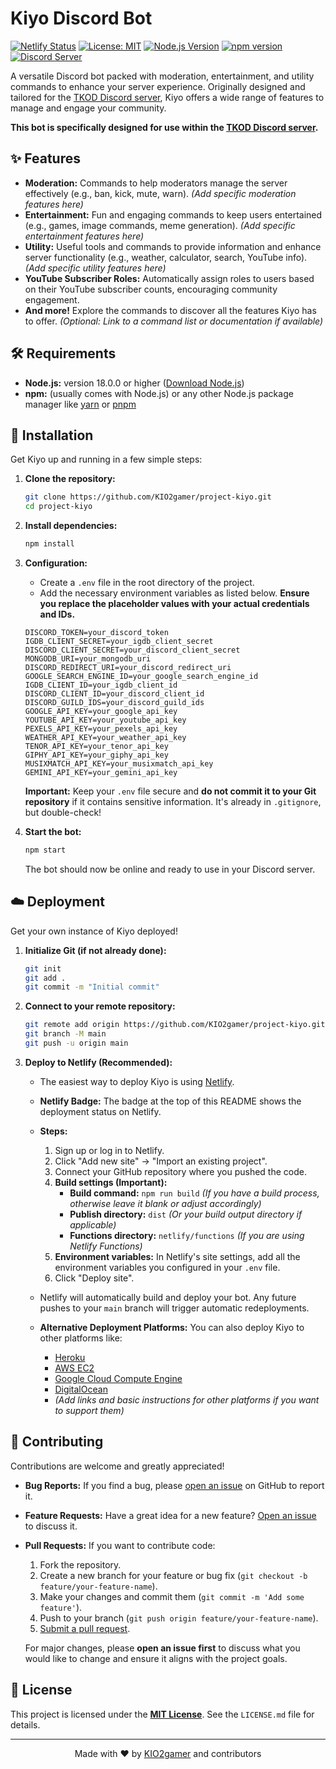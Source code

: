 # Kiyo Discord Bot

[![Netlify Status](https://api.netlify.com/api/v1/badges/a342cd56-0c9d-4650-8a27-3bbcf1889819/deploy-status)](https://app.netlify.com/sites/kiyo-verification/deploys)
[![License: MIT](https://img.shields.io/badge/License-MIT-yellow.svg)](https://github.com/KIO2gamer/project-kiyo/blob/main/LICENSE.md)
[![Node.js Version](https://img.shields.io/node/v/kiyo-discord-bot.svg)](https://nodejs.org/)
[![npm version](https://badge.fury.io/js/kiyo-discord-bot.svg)](https://www.npmjs.com/package/kiyo-discord-bot) <!-- Replace with your actual npm package name if published -->
[![Discord Server](https://discord.com/api/guilds/YOUR_DISCORD_GUILD_ID/widget.png?style=shield)](https://discord.gg/YOUR_DISCORD_INVITE_CODE) <!-- Replace with your Discord server details -->

<!-- Optional Badges - Uncomment if applicable -->
<!-- [![GitHub Actions Status](https://github.com/KIO2gamer/project-kiyo/actions/workflows/build.yml/badge.svg)](https://github.com/KIO2gamer/project-kiyo/actions/workflows/build.yml) -->
<!-- [![Code Coverage](YOUR_CODE_COVERAGE_BADGE_URL)]() --> <!-- Add your code coverage badge URL if you have testing -->
<!-- [![Dependencies Status](https://dependency-badge.herokuapp.com/repos/KIO2gamer/project-kiyo/badge.svg)]() --> <!-- Or use a service like 'snyk' or 'renovate' for dependency badges -->
<!-- [![devDependencies Status](https://dependency-badge.herokuapp.com/repos/KIO2gamer/project-kiyo/dev-badge.svg)]() --> <!-- Or use a service like 'snyk' or 'renovate' for dev dependency badges -->
<!-- [![Prettier](https://img.shields.io/badge/code_style-prettier-ff69b4.svg?style=flat-square)](https://prettier.io) -->
<!-- [![eslint](https://img.shields.io/badge/eslint-8.x-brightgreen.svg)](https://eslint.org/) -->

A versatile Discord bot packed with moderation, entertainment, and utility commands to enhance your server experience. Originally designed and tailored for the [TKOD Discord server](https://discord.gg/y3GvzeZVJ3), Kiyo offers a wide range of features to manage and engage your community.

**This bot is specifically designed for use within the [TKOD Discord server](https://discord.gg/y3GvzeZVJ3).**

## ✨ Features

- **Moderation:** Commands to help moderators manage the server effectively (e.g., ban, kick, mute, warn). _(Add specific moderation features here)_
- **Entertainment:** Fun and engaging commands to keep users entertained (e.g., games, image commands, meme generation). _(Add specific entertainment features here)_
- **Utility:** Useful tools and commands to provide information and enhance server functionality (e.g., weather, calculator, search, YouTube info). _(Add specific utility features here)_
- **YouTube Subscriber Roles:** Automatically assign roles to users based on their YouTube subscriber counts, encouraging community engagement.
- **And more!** Explore the commands to discover all the features Kiyo has to offer. _(Optional: Link to a command list or documentation if available)_

## 🛠️ Requirements

- **Node.js:** version 18.0.0 or higher ([Download Node.js](https://nodejs.org/))
- **npm:** (usually comes with Node.js) or any other Node.js package manager like [yarn](https://yarnpkg.com/) or [pnpm](https://pnpm.io/)

## 🚀 Installation

Get Kiyo up and running in a few simple steps:

1.  **Clone the repository:**

    ```sh
    git clone https://github.com/KIO2gamer/project-kiyo.git
    cd project-kiyo
    ```

2.  **Install dependencies:**

    ```sh
    npm install
    ```

3.  **Configuration:**

    - Create a `.env` file in the root directory of the project.
    - Add the necessary environment variables as listed below. **Ensure you replace the placeholder values with your actual credentials and IDs.**

    ```plaintext
    DISCORD_TOKEN=your_discord_token
    IGDB_CLIENT_SECRET=your_igdb_client_secret
    DISCORD_CLIENT_SECRET=your_discord_client_secret
    MONGODB_URI=your_mongodb_uri
    DISCORD_REDIRECT_URI=your_discord_redirect_uri
    GOOGLE_SEARCH_ENGINE_ID=your_google_search_engine_id
    IGDB_CLIENT_ID=your_igdb_client_id
    DISCORD_CLIENT_ID=your_discord_client_id
    DISCORD_GUILD_IDS=your_discord_guild_ids
    GOOGLE_API_KEY=your_google_api_key
    YOUTUBE_API_KEY=your_youtube_api_key
    PEXELS_API_KEY=your_pexels_api_key
    WEATHER_API_KEY=your_weather_api_key
    TENOR_API_KEY=your_tenor_api_key
    GIPHY_API_KEY=your_giphy_api_key
    MUSIXMATCH_API_KEY=your_musixmatch_api_key
    GEMINI_API_KEY=your_gemini_api_key
    ```

    **Important:** Keep your `.env` file secure and **do not commit it to your Git repository** if it contains sensitive information. It's already in `.gitignore`, but double-check!

4.  **Start the bot:**

    ```sh
    npm start
    ```

    The bot should now be online and ready to use in your Discord server.

## ☁️ Deployment

Get your own instance of Kiyo deployed!

1.  **Initialize Git (if not already done):**

    ```sh
    git init
    git add .
    git commit -m "Initial commit"
    ```

2.  **Connect to your remote repository:**

    ```sh
    git remote add origin https://github.com/KIO2gamer/project-kiyo.git
    git branch -M main
    git push -u origin main
    ```

3.  **Deploy to Netlify (Recommended):**

    - The easiest way to deploy Kiyo is using [Netlify](https://www.netlify.com/).
    - **Netlify Badge:** The badge at the top of this README shows the deployment status on Netlify.
    - **Steps:**

        1.  Sign up or log in to Netlify.
        2.  Click "Add new site" -> "Import an existing project".
        3.  Connect your GitHub repository where you pushed the code.
        4.  **Build settings (Important):**
            - **Build command:** `npm run build` _(If you have a build process, otherwise leave it blank or adjust accordingly)_
            - **Publish directory:** `dist` _(Or your build output directory if applicable)_
            - **Functions directory:** `netlify/functions` _(If you are using Netlify Functions)_
        5.  **Environment variables:** In Netlify's site settings, add all the environment variables you configured in your `.env` file.
        6.  Click "Deploy site".

    - Netlify will automatically build and deploy your bot. Any future pushes to your `main` branch will trigger automatic redeployments.

    - **Alternative Deployment Platforms:** You can also deploy Kiyo to other platforms like:
        - [Heroku](https://www.heroku.com/)
        - [AWS EC2](https://aws.amazon.com/ec2/)
        - [Google Cloud Compute Engine](https://cloud.google.com/compute)
        - [DigitalOcean](https://www.digitalocean.com/)
        - _(Add links and basic instructions for other platforms if you want to support them)_

## 🤝 Contributing

Contributions are welcome and greatly appreciated!

- **Bug Reports:** If you find a bug, please [open an issue](https://github.com/KIO2gamer/project-kiyo/issues) on GitHub to report it.
- **Feature Requests:** Have a great idea for a new feature? [Open an issue](https://github.com/KIO2gamer/project-kiyo/issues) to discuss it.
- **Pull Requests:** If you want to contribute code:

    1.  Fork the repository.
    2.  Create a new branch for your feature or bug fix (`git checkout -b feature/your-feature-name`).
    3.  Make your changes and commit them (`git commit -m 'Add some feature'`).
    4.  Push to your branch (`git push origin feature/your-feature-name`).
    5.  [Submit a pull request](https://github.com/KIO2gamer/project-kiyo/pulls).

    For major changes, please **open an issue first** to discuss what you would like to change and ensure it aligns with the project goals.

## 📜 License

This project is licensed under the **[MIT License](https://github.com/KIO2gamer/project-kiyo/blob/main/LICENSE.md)**. See the `LICENSE.md` file for details.

---

<p align="center">
  Made with ❤️ by <a href="https://github.com/KIO2gamer">KIO2gamer</a> and contributors</sup></sub>
</p>
